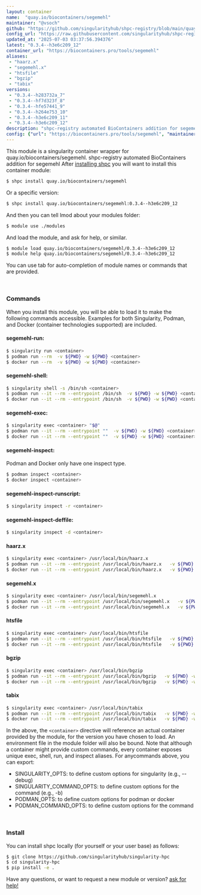 ```yaml
---
layout: container
name:  "quay.io/biocontainers/segemehl"
maintainer: "@vsoch"
github: "https://github.com/singularityhub/shpc-registry/blob/main/quay.io/biocontainers/segemehl/container.yaml"
config_url: "https://raw.githubusercontent.com/singularityhub/shpc-registry/main/quay.io/biocontainers/segemehl/container.yaml"
updated_at: "2025-07-03 03:37:56.394376"
latest: "0.3.4--h3e6c209_12"
container_url: "https://biocontainers.pro/tools/segemehl"
aliases:
 - "haarz.x"
 - "segemehl.x"
 - "htsfile"
 - "bgzip"
 - "tabix"
versions:
 - "0.3.4--h283732a_7"
 - "0.3.4--hf7d323f_8"
 - "0.3.4--hfe57441_9"
 - "0.3.4--h264e753_10"
 - "0.3.4--h3e6c209_11"
 - "0.3.4--h3e6c209_12"
description: "shpc-registry automated BioContainers addition for segemehl"
config: {"url": "https://biocontainers.pro/tools/segemehl", "maintainer": "@vsoch", "description": "shpc-registry automated BioContainers addition for segemehl", "latest": {"0.3.4--h3e6c209_12": "sha256:09eb28707ca54958fc05b95253e2d98d8795645f64f7a224be1e71bc95315477"}, "tags": {"0.3.4--h283732a_7": "sha256:02ac65a0b7bcf1c25bf4189be655a4d694c54ca704dd700335e7440b52d832be", "0.3.4--hf7d323f_8": "sha256:987c37d4bb73c71bf68cc44d1d091b53f7bdca298489ff975530eebac49503d3", "0.3.4--hfe57441_9": "sha256:1a314cc58e0fb937ede97556fc44e9f415b00735a953262c9d686a76bc53d150", "0.3.4--h264e753_10": "sha256:f1c855dd1d182051c58ff41fb9ffb1bc19b3a3c9894374b69eb3ccddf1b9d74e", "0.3.4--h3e6c209_11": "sha256:2aa05e3f69611f62a2241c3d2d2d9b32317836533aba59637d636e044d473818", "0.3.4--h3e6c209_12": "sha256:09eb28707ca54958fc05b95253e2d98d8795645f64f7a224be1e71bc95315477"}, "docker": "quay.io/biocontainers/segemehl", "aliases": {"haarz.x": "/usr/local/bin/haarz.x", "segemehl.x": "/usr/local/bin/segemehl.x", "htsfile": "/usr/local/bin/htsfile", "bgzip": "/usr/local/bin/bgzip", "tabix": "/usr/local/bin/tabix"}}
---
```


This module is a singularity container wrapper for quay.io/biocontainers/segemehl.
shpc-registry automated BioContainers addition for segemehl
After [installing shpc](#install) you will want to install this container module:


```bash
$ shpc install quay.io/biocontainers/segemehl
```

Or a specific version:

```bash
$ shpc install quay.io/biocontainers/segemehl:0.3.4--h3e6c209_12
```

And then you can tell lmod about your modules folder:

```bash
$ module use ./modules
```

And load the module, and ask for help, or similar.

```bash
$ module load quay.io/biocontainers/segemehl/0.3.4--h3e6c209_12
$ module help quay.io/biocontainers/segemehl/0.3.4--h3e6c209_12
```

You can use tab for auto-completion of module names or commands that are provided.

<br>

### Commands

When you install this module, you will be able to load it to make the following commands accessible.
Examples for both Singularity, Podman, and Docker (container technologies supported) are included.

#### segemehl-run:

```bash
$ singularity run <container>
$ podman run --rm  -v ${PWD} -w ${PWD} <container>
$ docker run --rm  -v ${PWD} -w ${PWD} <container>
```

#### segemehl-shell:

```bash
$ singularity shell -s /bin/sh <container>
$ podman run --it --rm --entrypoint /bin/sh  -v ${PWD} -w ${PWD} <container>
$ docker run --it --rm --entrypoint /bin/sh  -v ${PWD} -w ${PWD} <container>
```

#### segemehl-exec:

```bash
$ singularity exec <container> "$@"
$ podman run --it --rm --entrypoint ""  -v ${PWD} -w ${PWD} <container> "$@"
$ docker run --it --rm --entrypoint ""  -v ${PWD} -w ${PWD} <container> "$@"
```

#### segemehl-inspect:

Podman and Docker only have one inspect type.

```bash
$ podman inspect <container>
$ docker inspect <container>
```

#### segemehl-inspect-runscript:

```bash
$ singularity inspect -r <container>
```

#### segemehl-inspect-deffile:

```bash
$ singularity inspect -d <container>
```


#### haarz.x

```bash
$ singularity exec <container> /usr/local/bin/haarz.x
$ podman run --it --rm --entrypoint /usr/local/bin/haarz.x   -v ${PWD} -w ${PWD} <container> -c " $@"
$ docker run --it --rm --entrypoint /usr/local/bin/haarz.x   -v ${PWD} -w ${PWD} <container> -c " $@"
```


#### segemehl.x

```bash
$ singularity exec <container> /usr/local/bin/segemehl.x
$ podman run --it --rm --entrypoint /usr/local/bin/segemehl.x   -v ${PWD} -w ${PWD} <container> -c " $@"
$ docker run --it --rm --entrypoint /usr/local/bin/segemehl.x   -v ${PWD} -w ${PWD} <container> -c " $@"
```


#### htsfile

```bash
$ singularity exec <container> /usr/local/bin/htsfile
$ podman run --it --rm --entrypoint /usr/local/bin/htsfile   -v ${PWD} -w ${PWD} <container> -c " $@"
$ docker run --it --rm --entrypoint /usr/local/bin/htsfile   -v ${PWD} -w ${PWD} <container> -c " $@"
```


#### bgzip

```bash
$ singularity exec <container> /usr/local/bin/bgzip
$ podman run --it --rm --entrypoint /usr/local/bin/bgzip   -v ${PWD} -w ${PWD} <container> -c " $@"
$ docker run --it --rm --entrypoint /usr/local/bin/bgzip   -v ${PWD} -w ${PWD} <container> -c " $@"
```


#### tabix

```bash
$ singularity exec <container> /usr/local/bin/tabix
$ podman run --it --rm --entrypoint /usr/local/bin/tabix   -v ${PWD} -w ${PWD} <container> -c " $@"
$ docker run --it --rm --entrypoint /usr/local/bin/tabix   -v ${PWD} -w ${PWD} <container> -c " $@"
```



In the above, the `<container>` directive will reference an actual container provided
by the module, for the version you have chosen to load. An environment file in the
module folder will also be bound. Note that although a container
might provide custom commands, every container exposes unique exec, shell, run, and
inspect aliases. For anycommands above, you can export:

 - SINGULARITY_OPTS: to define custom options for singularity (e.g., --debug)
 - SINGULARITY_COMMAND_OPTS: to define custom options for the command (e.g., -b)
 - PODMAN_OPTS: to define custom options for podman or docker
 - PODMAN_COMMAND_OPTS: to define custom options for the command

<br>

### Install

You can install shpc locally (for yourself or your user base) as follows:

```bash
$ git clone https://github.com/singularityhub/singularity-hpc
$ cd singularity-hpc
$ pip install -e .
```

Have any questions, or want to request a new module or version? [ask for help!](https://github.com/singularityhub/singularity-hpc/issues)